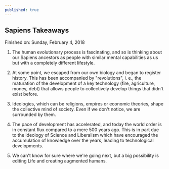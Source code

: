 ```yaml
---
published: true
---
```

## Sapiens Takeaways

Finished on: Sunday, February 4, 2018

1. The human evolutionary process is fascinating, and so is thinking about our Sapiens ancestors as people with similar mental capabilities as us but with a completely different lifestyle.

2. At some point, we escaped from our own biology and began to register history. This has been accompanied by "revolutions", i. e., the maturation of the development of a key technology (fire, agriculture, money, debt) that allows people to collectively develop things that didn't exist before.

3. Ideologies, which can be religions, empires or economic theories, shape the collective mind of society. Even if we don't notice, we are surrounded by them.

4. The pace of development has accelerated, and today the world order is in constant flux compared to a mere 500 years ago. This is in part due to the ideology of Science and Liberalism which have encouraged the accumulation of knowledge over the years, leading to technological developments.

5. We can't know for sure where we're going next, but a big possibility is editing Life and creating augmented humans.
